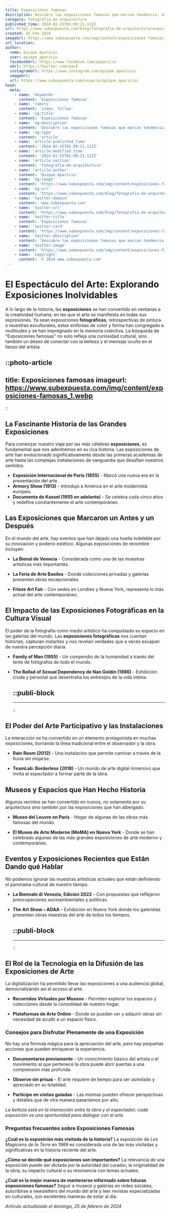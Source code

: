 ```yaml
---
title: Exposiciones famosas
description: Descubre las exposiciones famosas que marcan tendencia. Arte, historia y cultura en eventos que no puedes perderte, viviendo la creatividad global.
category: fotografia-de-arquitectura
published_time: 2024-02-25T01:09:21.112Z
url: https://www.subexpuesta.com/blog/fotografia-de-arquitectura/exposiciones-famosas
created: 25 Feb 2024
imageUrl: https://www.subexpuesta.com/img/content/exposiciones-famosas_1.webp
url_location:
author:
  name: Quique Aparicio
  user: quique_aparicio
  facebookUrl: https://www.facebook.com/qaparicio
  xUrl: https://twitter.com/eac9
  instagramUrl: https://www.instagram.com/quique_aparicio/
  imageUrl: 
  url: https://www.subexpuesta.com/usuario/quique_aparicio/
head:
  meta:
    - name: 'keywords'
      content: 'Exposiciones famosas'
    - name: 'robots'
      content: 'index, follow'
    - name: 'og:title'
      content: 'Exposiciones famosas'
    - name: 'og:description'
      content: 'Descubre las exposiciones famosas que marcan tendencia. Arte, historia y cultura en eventos que no puedes perderte, viviendo la creatividad global.'
    - name: 'og:type'
      content: 'article'
    - name: 'article:published_time'
      content: '2024-02-25T01:09:21.112Z'
    - name: 'article:modified_time'
      content: '2024-02-25T01:09:21.112Z'
    - name: 'article:section'
      content: 'fotografia-de-arquitectura'
    - name: 'article:author'
      content: 'Quique Aparicio'
    - name: 'og:image'
      content: 'https://www.subexpuesta.com/img/content/exposiciones-famosas_1.webp'
    - name: 'og:url'
      content: 'https://www.subexpuesta.com/blog/fotografia-de-arquitectura/exposiciones-famosas'
    - name: 'twitter:domain'
      content: 'www.subexpuesta.com'
    - name: 'twitter:url'
      content: 'https://www.subexpuesta.com/blog/fotografia-de-arquitectura/exposiciones-famosas'
    - name: 'twitter:title'
      content: 'Exposiciones famosas'
    - name: 'twitter:card'
      content: 'https://www.subexpuesta.com/img/content/exposiciones-famosas_1.webp'
    - name: 'twitter:description'
      content: 'Descubre las exposiciones famosas que marcan tendencia. Arte, historia y cultura en eventos que no puedes perderte, viviendo la creatividad global.'
    - name: 'twitter:image'
      content: 'https://www.subexpuesta.com/img/content/exposiciones-famosas_1.webp'
    - name: 'copyright'
      content: '© 2024 www.subexpuesta.com'
---
```

# El Espectáculo del Arte: Explorando Exposiciones Inolvidables

A lo largo de la historia, las **exposiciones** se han convertido en ventanas a la creatividad humana, en las que el arte se manifiesta en todas sus expresiones. Ya sean exposiciones **fotográficas**, retrospectivas de pintura o muestras esculturales, estas sinfonías de color y forma han congregado a multitudes y se han impregnado en la memoria colectiva. La búsqueda de "Exposiciones famosas" no solo refleja una curiosidad cultural, sino también un deseo de conectar con la belleza y el mensaje oculto en el lienzo del artista.


::photo-article
---
title: Exposiciones famosas
imageurl: https://www.subexpuesta.com/img/content/exposiciones-famosas_1.webp
---
::



## La Fascinante Historia de las Grandes Exposiciones

Para comenzar nuestro viaje por las más célebres **exposiciones**, es fundamental que nos adentremos en su rica historia. Las exposiciones de arte han evolucionado significativamente desde las primeras academias de arte hasta las complejas instalaciones de vanguardia que desafían nuestros sentidos.

- **Exposición Internacional de París (1855)** - Marcó una nueva era en la presentación del arte.
- **Armory Show (1913)** - Introdujo a América en el arte modernista europeo.
- **Documenta de Kassel (1955 en adelante)** - Se celebra cada cinco años y redefine constantemente el arte contemporáneo.

## Las Exposiciones que Marcaron un Antes y un Después

En el mundo del arte, hay eventos que han dejado una huella indeleble por su innovación y poderío estético. Algunas exposiciones de renombre incluyen:

- **La Bienal de Venecia** - Considerada como una de las muestras artísticas más importantes.
  
- **La Feria de Arte Basilea** - Donde colecciones privadas y galerías presentan obras excepcionales.

- **Frieze Art Fair** - Con sedes en Londres y Nueva York, representa lo más actual del arte contemporáneo.

## El Impacto de las Exposiciones Fotográficas en la Cultura Visual

El poder de la fotografía como medio artístico ha conquistado su espacio en las galerías del mundo. Las **exposiciones fotográficas** nos cuentan historias, capturan instantes y nos revelan verdades que a veces escapan de nuestra percepción diaria.

- **Family of Man (1955)** - Un compendio de la humanidad a través del lente de fotógrafos de todo el mundo.
  
- **The Ballad of Sexual Dependency de Nan Goldin (1986)** - Exhibición cruda y personal que desentraña los entresijos de la vida íntima.


  ::publi-block
  ---
  ---
  ::
  
  

## El Poder del Arte Participativo y las Instalaciones

La interacción se ha convertido en un elemento protagonista en muchas exposiciones, borrando la línea tradicional entre el observador y la obra.

- **Rain Room (2012)** - Una instalación que permite caminar a través de la lluvia sin mojarse.
  
- **TeamLab: Borderless (2018)** - Un mundo de arte digital inmersivo que invita al espectador a formar parte de la obra.

## Museos y Espacios que Han Hecho Historia

Algunos recintos se han convertido en iconos, no solamente por su arquitectura sino también por las exposiciones que han albergado.

- **Museo del Louvre en París** - Hogar de algunas de las obras más famosas del mundo.
  
- **El Museo de Arte Moderno (MoMA) en Nueva York** - Donde se han celebrado algunas de las más grandes exposiciones de arte moderno y contemporáneo.

## Eventos y Exposiciones Recientes que Están Dando qué Hablar

No podemos ignorar las muestras artísticas actuales que están definiendo el panorama cultural de nuestro tiempo.

- **La Biennale di Venezia, Edición 2022** - Con propuestas que reflejaron preocupaciones socioambientales y políticas.
  
- **The Art Show – ADAA** - Exhibición en Nueva York donde los galeristas presentan obras maestras del arte de todos los tiempos.


  ::publi-block
  ---
  ---
  ::
  
  

## El Rol de la Tecnología en la Difusión de las Exposiciones de Arte

La digitalización ha permitido llevar las exposiciones a una audiencia global, democratizando así el acceso al arte.

- **Recorridos Virtuales por Museos** - Permiten explorar los espacios y colecciones desde la comodidad de nuestro hogar.
  
- **Plataformas de Arte Online** - Donde se pueden ver y adquirir obras sin necesidad de acudir a un espacio físico.

### Consejos para Disfrutar Plenamente de una Exposición

No hay una fórmula mágica para la apreciación del arte, pero hay pequeñas acciones que pueden enriquecer la experiencia.

- **Documentarse previamente** - Un conocimiento básico del artista o el movimiento al que pertenece la obra puede abrir puertas a una comprensión más profunda.
  
- **Observe sin prisas** - El arte requiere de tiempo para ser asimilado y apreciado en su totalidad.

- **Participe en visitas guiadas** - Las mismas pueden ofrecer perspectivas y detalles que de otra manera pasaríamos por alto.

*La belleza está en la interacción entre la obra y el espectador; cada exposición es una oportunidad para dialogar con el arte.*

### Preguntas frecuentes sobre Exposiciones Famosas

**¿Cuál es la exposición más visitada de la historia?**
La exposición de *Les Magiciens de la Terre* en 1989 es considerada una de las más visitadas y significativas en la historia reciente del arte.

**¿Cómo se decide qué exposiciones son importantes?**
La relevancia de una exposición puede ser dictada por la autoridad del curador, la originalidad de la obra, su impacto cultural o su resonancia con temas actuales.

**¿Cuál es la mejor manera de mantenerse informado sobre futuras exposiciones famosas?**
Seguir a museos y galerías en redes sociales, suscribirse a newsletters del mundo del arte y leer revistas especializadas en culturales, son excelentes maneras de estar al día.

_Artículo actualizado el domingo, 25 de febrero de 2024_